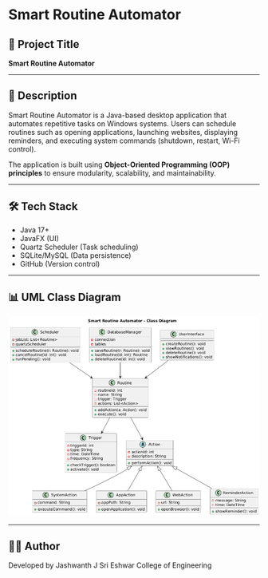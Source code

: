 # Smart Routine Automator

## 📌 Project Title
**Smart Routine Automator**

---

## 📖 Description
Smart Routine Automator is a Java-based desktop application that automates repetitive tasks on Windows systems. Users can schedule routines such as opening applications, launching websites, displaying reminders, and executing system commands (shutdown, restart, Wi-Fi control).  

The application is built using **Object-Oriented Programming (OOP) principles** to ensure modularity, scalability, and maintainability.

---

## 🛠️ Tech Stack
- Java 17+  
- JavaFX (UI)  
- Quartz Scheduler (Task scheduling)  
- SQLite/MySQL (Data persistence)  
- GitHub (Version control)

---

## 📊 UML Class Diagram
![UML Diagram](./docs/UML_Diagram.png)

---
## 👨‍💻 Author
Developed by Jashwanth J
Sri Eshwar College of Engineering
